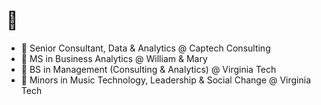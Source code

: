 # :wave:

- :office: Senior Consultant, Data & Analytics @ Captech Consulting
- :school: MS in Business Analytics @ William & Mary
- :school: BS in Management (Consulting & Analytics) @ Virginia Tech
- :school: Minors in Music Technology, Leadership & Social Change @ Virginia Tech
